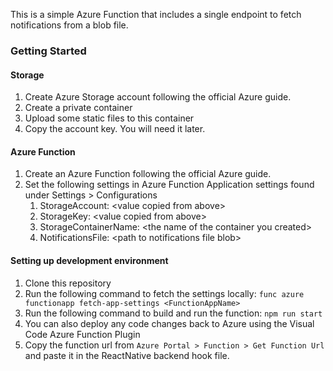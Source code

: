 This is a simple Azure Function that includes a single endpoint to fetch notifications from a blob file.

### Getting Started

#### Storage
1. Create Azure Storage account following the official Azure guide.
1. Create a private container
1. Upload some static files to this container
1. Copy the account key. You will need it later.

#### Azure Function
1. Create an Azure Function following the official Azure guide.
1. Set the following settings in Azure Function Application settings found under Settings > Configurations
    1. StorageAccount: \<value copied from above\>
    1. StorageKey: \<value copied from above\>
    1. StorageContainerName: \<the name of the container you created>
    1. NotificationsFile: \<path to notifications file blob>

#### Setting up development environment
1. Clone this repository
1. Run the following command to fetch the settings locally: ``func azure functionapp fetch-app-settings <FunctionAppName>``
1. Run the following command to build and run the function: ```npm run start```
1. You can also deploy any code changes back to Azure using the Visual Code Azure Function Plugin
1. Copy the function url from ``Azure Portal > Function > Get Function Url`` and paste it in the ReactNative backend hook file.